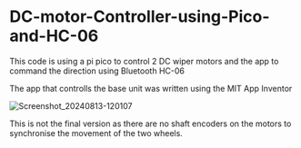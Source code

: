 # DC-motor-Controller-using-Pico-and-HC-06
This code is using a pi pico to control 2 DC wiper motors and the app to command the direction using Bluetooth HC-06

The app that controlls the base unit was written using the MIT App Inventor

![Screenshot_20240813-120107](https://github.com/user-attachments/assets/2beb45cb-d587-44a7-9c6e-a3a469dc8359)

This is not the final version as there are no shaft encoders on the motors to synchronise the movement of the two wheels.
